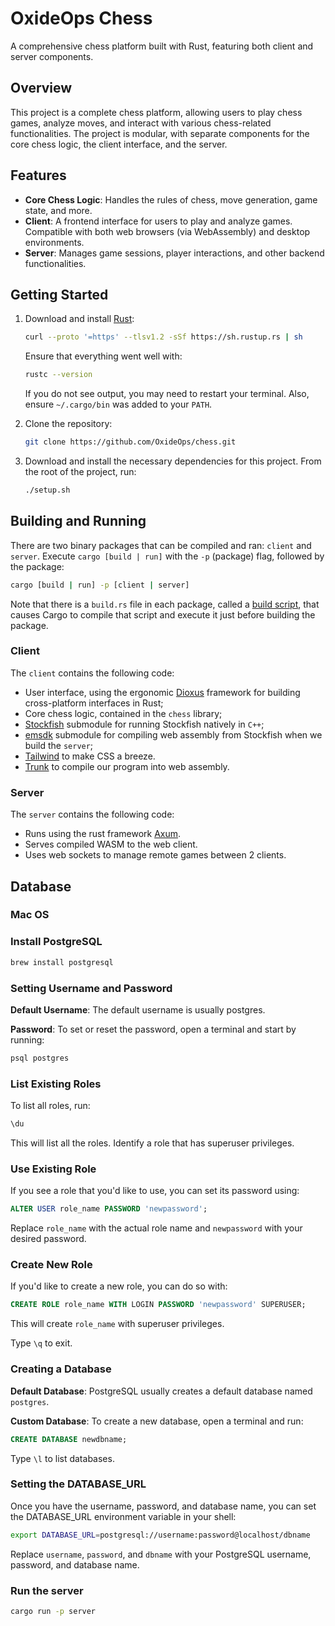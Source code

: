 # OxideOps Chess
A comprehensive chess platform built with Rust, featuring both client and server components.

## Overview
This project is a complete chess platform, allowing users to play chess games, analyze moves, and interact with various chess-related functionalities. The project is modular, with separate components for the core chess logic, the client interface, and the server.

## Features
- **Core Chess Logic**: Handles the rules of chess, move generation, game state, and more.
- **Client**: A frontend interface for users to play and analyze games. Compatible with both web browsers (via WebAssembly) and desktop environments.
- **Server**: Manages game sessions, player interactions, and other backend functionalities.

## Getting Started
1. Download and install [Rust](https://www.rust-lang.org/):
    ```bash
    curl --proto '=https' --tlsv1.2 -sSf https://sh.rustup.rs | sh
    ```
    Ensure that everything went well with:
    ```bash
    rustc --version
    ```
    If you do not see output, you may need to restart your terminal. Also, ensure `~/.cargo/bin` was added to your `PATH`.

2. Clone the repository:
   ```bash
   git clone https://github.com/OxideOps/chess.git
   ```

3. Download and install the necessary dependencies for this project. From the root of the project, run:
    ```bash
    ./setup.sh
    ```

## Building and Running
There are two binary packages that can be compiled and ran: `client` and `server`. Execute `cargo [build | run]` with the `-p` (package) flag, followed by the package:
```bash
cargo [build | run] -p [client | server]
```

Note that there is a `build.rs` file in each package, called a [build script](https://doc.rust-lang.org/cargo/reference/build-scripts.html), that causes Cargo to compile that script and execute it just before building the package.

### Client
The `client` contains the following code:

- User interface, using the ergonomic [Dioxus](https://github.com/DioxusLabs/dioxus) framework for building cross-platform interfaces in Rust;
- Core chess logic, contained in the `chess` library;
- [Stockfish](https://github.com/OxideOps/Stockfish.git) submodule for running Stockfish natively in `C++`;
- [emsdk](https://github.com/emscripten-core/emsdk.git) submodule for compiling web assembly from Stockfish when we build the `server`;
- [Tailwind](https://tailwindcss.com/) to make CSS a breeze.
- [Trunk](https://github.com/thedodd/trunk) to compile our program into web assembly.

### Server
The `server` contains the following code:

- Runs using the rust framework [Axum](https://github.com/tokio-rs/axum).
- Serves compiled WASM to the web client.  
- Uses web sockets to manage remote games between 2 clients.

## Database
### Mac OS
### Install PostgreSQL
```bash
brew install postgresql
```

### Setting Username and Password
**Default Username**: The default username is usually postgres.

**Password**: To set or reset the password, open a terminal and start by running:
```bash
psql postgres
```

### List Existing Roles
To list all roles, run:
```sql
\du
```
This will list all the roles. Identify a role that has superuser privileges.


### Use Existing Role
If you see a role that you'd like to use, you can set its password using:
```sql
ALTER USER role_name PASSWORD 'newpassword';
```
Replace `role_name` with the actual role name and `newpassword` with your desired password.


### Create New Role
If you'd like to create a new role, you can do so with:
```sql
CREATE ROLE role_name WITH LOGIN PASSWORD 'newpassword' SUPERUSER;
```
This will create `role_name` with superuser privileges.

Type `\q` to exit.


### Creating a Database
**Default Database**: PostgreSQL usually creates a default database named `postgres`.

**Custom Database**: To create a new database, open a terminal and run:
```sql
CREATE DATABASE newdbname;
```
Type `\l` to list databases.

### Setting the DATABASE_URL
Once you have the username, password, and database name, you can set the DATABASE_URL environment variable in your shell:
```bash
export DATABASE_URL=postgresql://username:password@localhost/dbname
```
Replace `username`, `password`, and `dbname` with your PostgreSQL username, password, and database name.

### Run the server
```bash
cargo run -p server
```
